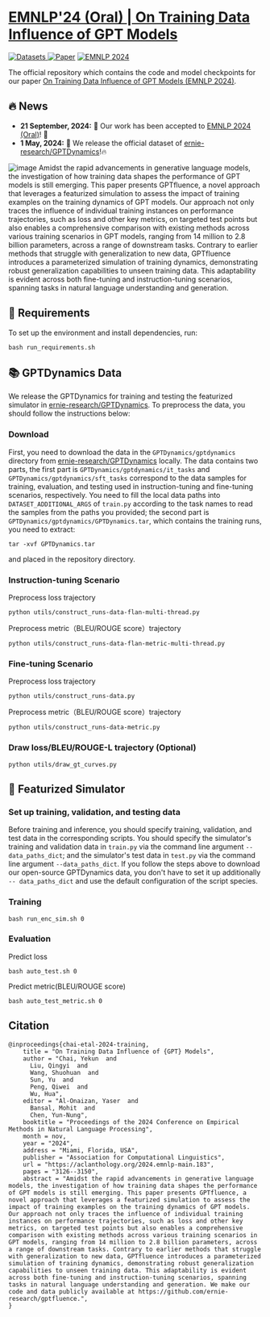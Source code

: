 # [EMNLP'24 (Oral) | On Training Data Influence of GPT Models](https://aclanthology.org/2024.emnlp-main.183/)

   <a href="https://huggingface.co/datasets/ernie-research/GPTDynamics" target="_blank">
      <img alt="Datasets" src="https://img.shields.io/badge/📚-Dataset-orange" />
   </a> 
   <a href="https://aclanthology.org/2024.emnlp-main.183/" target="_blank"><img alt="Paper" src="https://img.shields.io/badge/📜-Paper-purple" /></a>
  <a href="https://2024.emnlp.org/" target="_blank"> <img alt="EMNLP 2024" src="https://img.shields.io/badge/Proceedings-EMNLP2024-red" /> </a>


The official repository which contains the code and model checkpoints for our paper [On Training Data Influence of GPT Models (EMNLP 2024)](https://aclanthology.org/2024.emnlp-main.183.pdf).


## 🔥 News
* **21 September, 2024:** 🎉 Our work has been accepted to [EMNLP 2024 (Oral)](https://2024.emnlp.org/)! 🎉
* **1 May, 2024:** 🎉 We release the official dataset of [ernie-research/GPTDynamics](https://huggingface.co/datasets/ernie-research/GPTDynamics)!🔥

![image](https://github.com/ernie-research/gptfluence/blob/main/resources/overview.png)
Amidst the rapid advancements in generative language models, the investigation of how training data shapes the performance of GPT models is still emerging. This paper presents GPTfluence, a novel approach that leverages a featurized simulation to assess the impact of training examples on the training dynamics of GPT models. Our approach not only traces the influence of individual training instances on performance trajectories, such as loss and other key metrics, on targeted test points but also enables a comprehensive comparison with existing methods across various training scenarios in GPT models, ranging from 14 million to 2.8 billion parameters, across a range of downstream tasks. Contrary to earlier methods that struggle with generalization to new data, GPTfluence introduces a parameterized simulation of training dynamics, demonstrating robust generalization capabilities to unseen training data. This adaptability is evident across both fine-tuning and instruction-tuning scenarios, spanning tasks in natural language understanding and generation. 
## 📕 Requirements
To set up the environment and install dependencies, run:
```
bash run_requirements.sh
```
## 📚 GPTDynamics Data
We release the GPTDynamics for training and testing the featurized simulator in [ernie-research/GPTDynamics](https://huggingface.co/datasets/ernie-research/GPTDynamics). To preprocess the data, you should follow the instructions below:
### Download
First, you need to download the data in the `GPTDynamics/gptdynamics` directory from [ernie-research/GPTDynamics](https://huggingface.co/datasets/ernie-research/GPTDynamics) locally. The data contains two parts, the first part is `GPTDynamics/gptdynamics/it_tasks` and `GPTDynamics/gptdynamics/sft_tasks` correspond to the data samples for training, evaluation, and testing used in instruction-tuning and fine-tuning scenarios, respectively. You need to fill the local data paths into `DATASET_ADDITIONAL_ARGS` of `train.py` according to the task names to read the samples from the paths you provided; the second part is `GPTDynamics/gptdynamics/GPTDynamics.tar`, which contains the training runs, you need to extract:
```
tar -xvf GPTDynamics.tar
```
and placed in the repository directory.
### Instruction-tuning Scenario
Preprocess loss trajectory
```
python utils/construct_runs-data-flan-multi-thread.py
```
Preprocess metric（BLEU/ROUGE score）trajectory  
```
python utils/construct_runs-data-flan-metric-multi-thread.py
```
### Fine-tuning Scenario
Preprocess loss trajectory
```
python utils/construct_runs-data.py
```
Preprocess metric（BLEU/ROUGE score）trajectory
```
python utils/construct_runs-data-metric.py
```
    
### Draw loss/BLEU/ROUGE-L trajectory (Optional)
```
python utils/draw_gt_curves.py
```
## 🚀 Featurized Simulator
### Set up training, validation, and testing data
Before training and inference, you should specify training, validation, and test data in the corresponding scripts. 
You should specify the simulator's training and validation data in `train.py` via the command line argument `--data_paths_dict`; and the simulator's test data in `test.py` via the command line argument `--data_paths_dict`. If you follow the steps above to download our open-source GPTDynamics data, you don't have to set it up additionally `-- data_paths_dict` and use the default configuration of the script species.

 ### Training
 ```
 bash run_enc_sim.sh 0
```
  
 ### Evaluation
 Predict loss
 ```
 bash auto_test.sh 0
 ```
 Predict metric(BLEU/ROUGE score)
 ```
 bash auto_test_metric.sh 0
 ```

## Citation
```
@inproceedings{chai-etal-2024-training,
    title = "On Training Data Influence of {GPT} Models",
    author = "Chai, Yekun  and
      Liu, Qingyi  and
      Wang, Shuohuan  and
      Sun, Yu  and
      Peng, Qiwei  and
      Wu, Hua",
    editor = "Al-Onaizan, Yaser  and
      Bansal, Mohit  and
      Chen, Yun-Nung",
    booktitle = "Proceedings of the 2024 Conference on Empirical Methods in Natural Language Processing",
    month = nov,
    year = "2024",
    address = "Miami, Florida, USA",
    publisher = "Association for Computational Linguistics",
    url = "https://aclanthology.org/2024.emnlp-main.183",
    pages = "3126--3150",
    abstract = "Amidst the rapid advancements in generative language models, the investigation of how training data shapes the performance of GPT models is still emerging. This paper presents GPTfluence, a novel approach that leverages a featurized simulation to assess the impact of training examples on the training dynamics of GPT models. Our approach not only traces the influence of individual training instances on performance trajectories, such as loss and other key metrics, on targeted test points but also enables a comprehensive comparison with existing methods across various training scenarios in GPT models, ranging from 14 million to 2.8 billion parameters, across a range of downstream tasks. Contrary to earlier methods that struggle with generalization to new data, GPTfluence introduces a parameterized simulation of training dynamics, demonstrating robust generalization capabilities to unseen training data. This adaptability is evident across both fine-tuning and instruction-tuning scenarios, spanning tasks in natural language understanding and generation. We make our code and data publicly available at https://github.com/ernie-research/gptfluence.",
}
```
